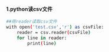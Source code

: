 #### 1.python读csv文件
```bash
##用reader读取csv文件
with open('test.csv','r') as csvFile:
    reader = csv.reader(csvFile)
    for line in reader:
        print(line)
```
